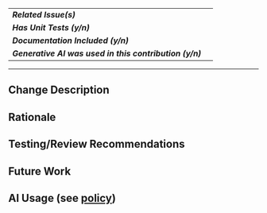 | | |
|:---|:---|
|**_Related Issue(s)_**|  |
|**_Has Unit Tests (y/n)_**|  |
|**_Documentation Included (y/n)_**|  |
|**_Generative AI was used in this contribution (y/n)_**|  |

---
## Change Description

<!-- A description of the changes contained in the PR. -->

## Rationale

<!-- A rationale for this change. e.g. fixes bug, or most projects need XYZ feature. -->

## Testing/Review Recommendations

<!-- Fill in testing procedures, specific items to focus on for review, or other info to help the team verify these changes are flight-quality. -->

## Future Work

<!-- Note any additional work that will be done relating to this issue. -->

## AI Usage (see [policy](https://github.com/nasa/fprime/blob/devel/AI_POLICY.md))

<!-- If AI was used, please describe how it was utilized (e.g., code generation, documentation, testing, debugging assistance, etc.). -->
